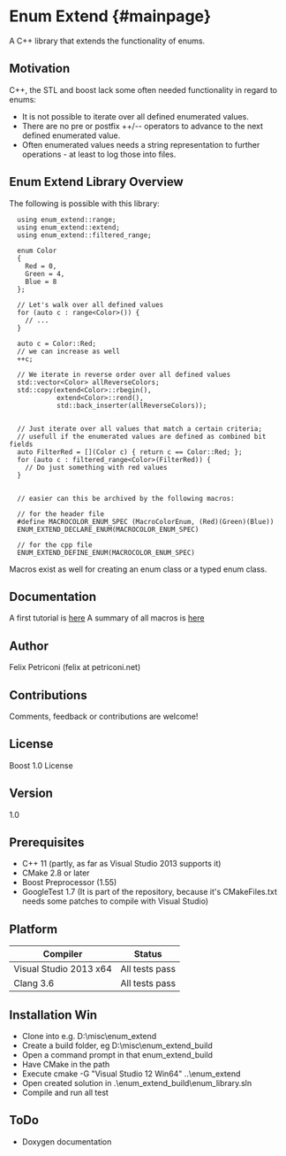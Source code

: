 Enum Extend {#mainpage}
============

A C++ library that extends the functionality of enums.

Motivation
----------
C++, the STL and boost lack some often needed functionality in regard to enums:
* It is not possible to iterate over all defined enumerated values.
* There are no pre or postfix ++/-- operators to advance to the next defined enumerated value.
* Often enumerated values needs a string representation to further operations - at least to log those into files.

Enum Extend Library Overview
----------------------------
The following is possible with this library:

~~~
  using enum_extend::range;
  using enum_extend::extend;
  using enum_extend::filtered_range;
  
  enum Color
  {
    Red = 0, 
    Green = 4, 
    Blue = 8
  };

  // Let's walk over all defined values
  for (auto c : range<Color>()) {
    // ...
  }
  
  auto c = Color::Red;
  // we can increase as well
  ++c;

  // We iterate in reverse order over all defined values
  std::vector<Color> allReverseColors;
  std::copy(extend<Color>::rbegin(),
            extend<Color>::rend(), 
            std::back_inserter(allReverseColors));


  // Just iterate over all values that match a certain criteria; 
  // usefull if the enumerated values are defined as combined bit fields
  auto FilterRed = [](Color c) { return c == Color::Red; };
  for (auto c : filtered_range<Color>(FilterRed)) {
    // Do just something with red values
  }
  
  
  // easier can this be archived by the following macros:
  
  // for the header file
  #define MACROCOLOR_ENUM_SPEC (MacroColorEnum, (Red)(Green)(Blue))
  ENUM_EXTEND_DECLARE_ENUM(MACROCOLOR_ENUM_SPEC)
  
  // for the cpp file
  ENUM_EXTEND_DEFINE_ENUM(MACROCOLOR_ENUM_SPEC)

~~~

Macros exist as well for creating an enum class or a typed enum class.


Documentation
-------------
A first tutorial is [here](https://github.com/FelixPetriconi/enum_extend/wiki/Tutorial)
A summary of all macros is [here](https://github.com/FelixPetriconi/enum_extend/wiki/Documentation)

Author 
------
  Felix Petriconi (felix at petriconi.net)
  

Contributions
-------------

  Comments, feedback or contributions are welcome!

  
License
-------
  Boost 1.0 License


Version
-------
  1.0

Prerequisites
-------------
  * C++ 11 (partly, as far as Visual Studio 2013 supports it)
  * CMake 2.8 or later
  * Boost Preprocessor (1.55)
  * GoogleTest 1.7 (It is part of the repository, because it's CMakeFiles.txt needs some patches to compile with Visual Studio)


Platform
--------
| Compiler | Status |
-----------|---------
| Visual Studio 2013 x64 | All tests pass |
| Clang 3.6 | All tests pass |


Installation Win
----------------
  * Clone into e.g. D:\misc\enum_extend
  * Create a build folder, eg D:\misc\enum_extend_build
  * Open a command prompt in that enum_extend_build
  * Have CMake in the path
  * Execute cmake -G "Visual Studio 12 Win64" ..\enum_extend
  * Open created solution in .\enum_extend_build\enum_library.sln
  * Compile and run all test
  
ToDo
----
 * Doxygen documentation
 
